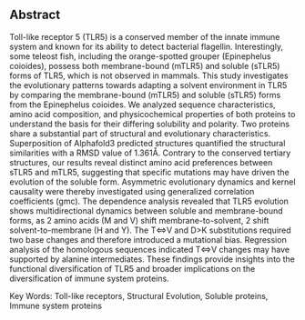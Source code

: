 ## Abstract

Toll-like receptor 5 (TLR5) is a conserved member of the innate immune system and known for its ability to detect bacterial flagellin. Interestingly, some teleost fish, including the orange-spotted grouper (Epinephelus coioides), possess both membrane-bound (mTLR5) and soluble (sTLR5) forms of TLR5, which is not observed in mammals. This study investigates the evolutionary patterns towards adapting a solvent environment in TLR5 by comparing the membrane-bound (mTLR5) and soluble (sTLR5) forms from the Epinephelus coioides. We analyzed sequence characteristics, amino acid composition, and physicochemical properties of both proteins to understand the basis for their differing solubility and polarity. Two proteins share a substantial part of structural and evolutionary characteristics. Superposition of Alphafold3 predicted structures quantified the structural similarities with a RMSD value of 1.361Å. Contrary to the conserved tertiary structures, our results reveal distinct amino acid preferences between sTLR5 and mTLR5, suggesting that specific mutations may have driven the evolution of the soluble form. Asymmetric evolutionary dynamics and kernel causality were thereby investigated using generalized correlation coefficients (gmc). The dependence analysis revealed that TLR5 evolution shows multidirectional dynamics between soluble and membrane-bound forms, as 2 amino acids (M and V) shift membrane-to-solvent, 2 shift solvent-to-membrane (H and Y). The T<=>V and D>K substitutions required two base changes and therefore introduced a mutational bias. Regression analysis of the homologous sequences indicated T<=>V changes may have supported by alanine intermediates. These findings provide insights into the functional diversification of TLR5 and broader implications on the diversification of immune system proteins.

Key Words: Toll-like receptors, Structural Evolution, Soluble proteins, Immune system proteins

